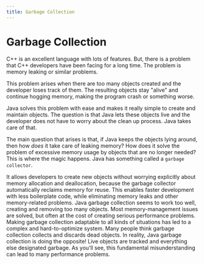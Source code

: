 ```yaml
---
title: Garbage Collection
---
```

# Garbage Collection
  C++ is an excellent language with lots of features. But, there is a problem that C++ developers have been facing for a long time. The problem is memory leaking or similar problems. 
  
  This problem arises when there are too many objects created and the developer loses track of them. The resulting objects stay "alive" and continue hogging memory, making the program crash or something worse. 
  
  Java solves this problem with ease and makes it really simple to create and maintain objects. The question is that Java lets these objects live and the developer does not have to worry about the clean up process. Java takes care of that. 
  
  The main question that arises is that, if Java keeps the objects lying around, then how *does* it take care of leaking memory? How does it solve the problem of excessive memory usage by objects that are no longer needed? This is where the magic happens. Java has something called a `garbage collector`.
  
  It allows developers to create new objects without worrying explicitly about memory allocation and deallocation, because the garbage collector automatically reclaims memory for reuse. This enables faster development with less boilerplate code, while eliminating memory leaks and other memory-related problems. Java garbage collection seems to work too well, creating and removing too many objects. Most memory-management issues are solved, but often at the cost of creating serious performance problems. Making garbage collection adaptable to all kinds of situations has led to a complex and hard-to-optimize system. Many people think garbage collection collects and discards dead objects. In reality, Java garbage collection is doing the opposite! Live objects are tracked and everything else designated garbage. As you’ll see, this fundamental misunderstanding can lead to many performance problems.
